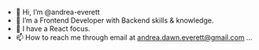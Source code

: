 - 👋 Hi, I’m @andrea-everett
- 🌱 I’m a Frontend Developer with Backend skills & knowledge.
- 💞️ I have a React focus.
- 📫 How to reach me through email at andrea.dawn.everett@gmail.com ...

<!---
andrea-everett/andrea-everett is a ✨ special ✨ repository because its `README.md` (this file) appears on your GitHub profile.
You can click the Preview link to take a look at your changes.
--->
